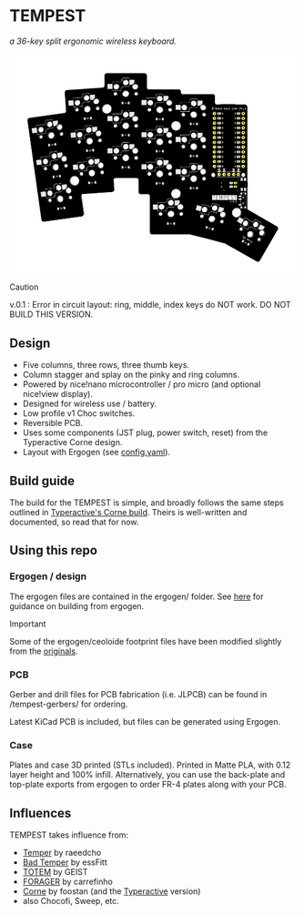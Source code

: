 # TEMPEST

_a 36-key split ergonomic wireless keyboard._

![TEMPEST Image](/tempest-pcb-v01.png)

> [!CAUTION]
> v.0.1 : Error in circuit layout: ring, middle, index keys do NOT work. DO NOT BUILD THIS VERSION.

## Design

- Five columns, three rows, three thumb keys.
- Column stagger and splay on the pinky and ring columns.
- Powered by nice!nano microcontroller / pro micro (and optional nice!view display).
- Designed for wireless use / battery.
- Low profile v1 Choc switches.
- Reversible PCB.
- Uses some components (JST plug, power switch, reset) from the Typeractive Corne design.
- Layout with Ergogen (see [config.yaml](./ergogen/config.yaml)).

## Build guide

The build for the TEMPEST is simple, and broadly follows the same steps outlined in [Typeractive's Corne build](https://docs.typeractive.xyz/build-guides/corne-wireless). Theirs is well-written and documented, so read that for now.

## Using this repo

### Ergogen / design

The ergogen files are contained in the ergogen/ folder. See [here](https://docs.ergogen.xyz/usage) for guidance on building from ergogen.

> [!IMPORTANT]
> Some of the ergogen/ceoloide footprint files have been modified slightly from the [originals](https://github.com/ceoloide/ergogen-footprints).

### PCB
Gerber and drill files for PCB fabrication (i.e. JLPCB) can be found in /tempest-gerbers/ for ordering.

Latest KiCad PCB is included, but files can be generated using Ergogen.

### Case
Plates and case 3D printed (STLs included). Printed in Matte PLA, with 0.12 layer height and 100% infill.
Alternatively, you can use the back-plate and top-plate exports from ergogen to order FR-4 plates along with your PCB.

## Influences

TEMPEST takes influence from:

- [Temper](https://github.com/raeedcho/temper) by raeedcho
- [Bad Temper](https://github.com/essFitt/Bad-Temper/tree/main) by essFitt
- [TOTEM](https://github.com/GEIGEIGEIST/TOTEM) by GEIST
- [FORAGER](https://github.com/carrefinho/forager) by carrefinho
- [Corne](https://github.com/foostan/crkbd) by foostan (and the [Typeractive](https://typeractive.xyz/) version)
- also Chocofi, Sweep, etc.